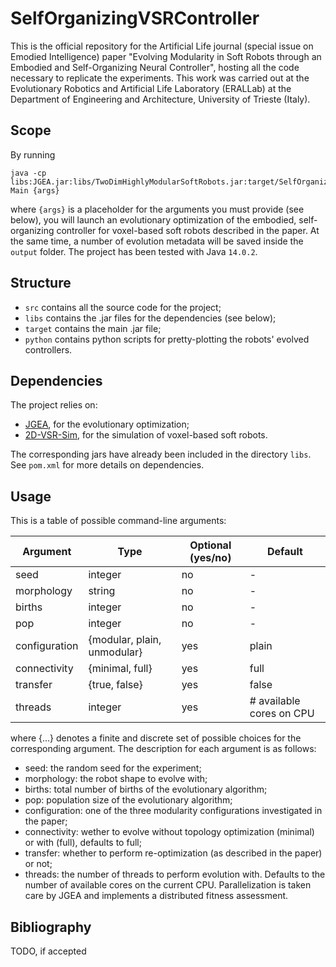 # SelfOrganizingVSRController

This is the official repository for the Artificial Life journal (special issue on Emodied Intelligence) paper "Evolving Modularity in Soft Robots through an Embodied and Self-Organizing Neural Controller", hosting all the code necessary to replicate the experiments. This work was carried out at the Evolutionary Robotics and Artificial Life Laboratory (ERALLab) at the Department of Engineering and Architecture, University of Trieste (Italy).

## Scope
By running
```
java -cp libs:JGEA.jar:libs/TwoDimHighlyModularSoftRobots.jar:target/SelfOrganizingController.jar Main {args}
```
where `{args}` is a placeholder for the arguments you must provide (see below), you will launch an evolutionary optimization of the embodied, self-organizing controller for voxel-based soft robots described in the paper. At the same time, a number of evolution metadata will be saved inside the `output` folder. The project has been tested with Java `14.0.2`.

## Structure
* `src` contains all the source code for the project;
* `libs` contains the .jar files for the dependencies (see below);
* `target` contains the main .jar file;
* `python` contains python scripts for pretty-plotting the robots' evolved controllers.

## Dependencies
The project relies on:
* [JGEA](https://github.com/ericmedvet/jgea), for the evolutionary optimization;
* [2D-VSR-Sim](https://github.com/ericmedvet/2dhmsr), for the simulation of voxel-based soft robots.

The corresponding jars have already been included in the directory `libs`. See `pom.xml` for more details on dependencies.

## Usage
This is a table of possible command-line arguments:

Argument       | Type                                         | Optional (yes/no) | Default
---------------|----------------------------------------------|-------------------|-------------------------
seed           | integer                                      | no                | -
morphology     | string                                       | no                | -
births         | integer                                      | no                | -
pop            | integer                                      | no                | -
configuration  | {modular, plain, unmodular}                  | yes               | plain
connectivity   | {minimal, full}                              | yes               | full
transfer       | {true, false}                                | yes               | false
threads        | integer                                      | yes               | # available cores on CPU

where {...} denotes a finite and discrete set of possible choices for the corresponding argument. The description for each argument is as follows:
* seed: the random seed for the experiment;
* morphology: the robot shape to evolve with;
* births: total number of births of the evolutionary algorithm;
* pop: population size of the evolutionary algorithm;
* configuration: one of the three modularity configurations investigated in the paper;
* connectivity: wether to evolve without topology optimization (minimal) or with (full), defaults to full;
* transfer: whether to perform re-optimization (as described in the paper) or not;
* threads: the number of threads to perform evolution with. Defaults to the number of available cores on the current CPU. Parallelization is taken care by JGEA and implements a distributed fitness assessment.

## Bibliography
TODO, if accepted
